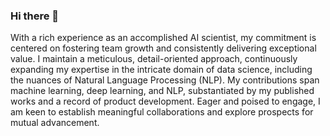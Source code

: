 ### Hi there 👋


With a rich experience as an accomplished AI scientist, my commitment is centered on fostering team growth and consistently delivering exceptional value. I maintain a meticulous, detail-oriented approach, continuously expanding my expertise in the intricate domain of data science, including the nuances of Natural Language Processing (NLP). My contributions span machine learning, deep learning, and NLP, substantiated by my published works and a record of product development. Eager and poised to engage, I am keen to establish meaningful collaborations and explore prospects for mutual advancement.
<!--
**abirrahali/abirrahali** is a ✨ _special_ ✨ repository because its `README.md` (this file) appears on your GitHub profile.

Here are some ideas to get you started:

- 🔭 I’m currently working on ...
- 🌱 I’m currently learning ...
- 👯 I’m looking to collaborate on ...
- 🤔 I’m looking for help with ...
- 💬 Ask me about ...
- 📫 How to reach me: ...
- 😄 Pronouns: ...
- ⚡ Fun fact: ...
-->
